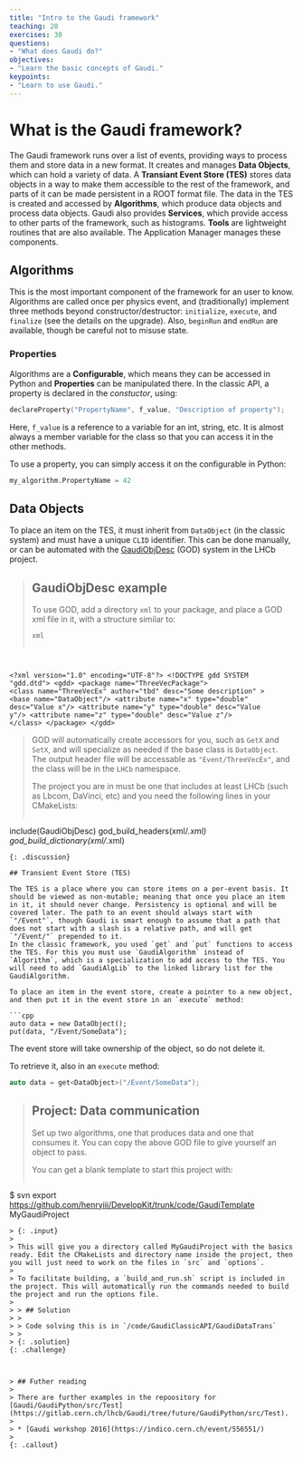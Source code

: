 ```yaml
---
title: "Intro to the Gaudi framework"
teaching: 20
exercises: 30
questions:
- "What does Gaudi do?"
objectives:
- "Learn the basic concepts of Gaudi."
keypoints:
- "Learn to use Gaudi."
---
```


# What is the Gaudi framework?

The Gaudi framework runs over a list of events, providing ways to process them and store data in a new format. It creates and manages **Data Objects**, which can hold a variety of data. A **Transiant Event Store (TES)** stores data objects in a way to make them accessible to the rest of the framework, and parts of it can be made persistent in a ROOT format file. The data in the TES is created and accessed by **Algorithms**, which produce data objects and process data objects. Gaudi also
provides **Services**, which provide access to other parts of the framework, such as histograms. **Tools** are lightweight routines that are also available. The Application Manager manages these components.

## Algorithms

This is the most important component of the framework for an user to know. Algorithms are called once per physics event, and (traditionally) implement three methods beyond constructor/destructor: `initialize`, `execute`, and `finalize` (see the details on the upgrade). Also, `beginRun` and `endRun` are available, though be careful not to misuse state.

### Properties

Algorithms are a **Configurable**, which means they can be accessed in Python and **Properties** can be manipulated there. In the classic API, a property is declared in the *constuctor*, using:

```cpp
declareProperty("PropertyName", f_value, "Description of property");
```

Here, `f_value` is a reference to a variable for an int, string, etc. It is almost always a member variable for the class so that you can access it in the other methods.

To use a property, you can simply access it on the configurable in Python:

```python
my_algorithm.PropertyName = 42
```

## Data Objects

To place an item on the TES, it must inherit from `DataObject` (in the classic system) and must have a unique `CLID` identifier. This can be done manually, or can be automated with the [GaudiObjDesc](http://lhcb-comp.web.cern.ch/LHCb-comp/Frameworks/DataDictionary/default.htm) (GOD) system in the LHCb project.

> ## GaudiObjDesc example
>
> To use GOD, add a directory `xml` to your package, and place a GOD xml file in it, with a structure similar to:
>
> <pre><code>xml
&lt;?xml version="1.0" encoding="UTF-8"?&gt;
&lt;!DOCTYPE gdd SYSTEM "gdd.dtd"&gt;
&lt;gdd&gt;
    &lt;package name="ThreeVecPackage"&gt;
        &lt;class
          name="ThreeVecEx"
          author="tbd"
          desc="Some description"
        &gt;
            &lt;base name="DataObject"/&gt;
            &lt;attribute name="x" type="double" desc="Value x"/&gt;
            &lt;attribute name="y" type="double" desc="Value y"/&gt;
            &lt;attribute name="z" type="double" desc="Value z"/&gt;
        &lt;/class&gt;
    &lt;/package&gt;
&lt;/gdd&gt;
</code></pre>
> 
> GOD will automatically create accessors for you, such as `GetX` and `SetX`, and will specialize as needed if the base class is `DataObject`. The output header file will be accessable as `"Event/ThreeVecEx"`, and the class will be in the `LHCb` namespace. 
>
> The project you are in must be one that includes at least LHCb (such as Lbcom, DaVinci, etc) and you need the following lines in your CMakeLists:
>
> ```cmake
include(GaudiObjDesc)
god_build_headers(xml/*.xml)
god_build_dictionary(xml/*.xml)
```
{: .discussion}

## Transient Event Store (TES)

The TES is a place where you can store items on a per-event basis. It should be viewed as non-mutable; meaning that once you place an item in it, it should never change. Persistency is optional and will be covered later. The path to an event should always start with `"/Event"`, though Gaudi is smart enough to assume that a path that does not start with a slash is a relative path, and will get `"/Event/"` prepended to it.
In the classic framework, you used `get` and `put` functions to access the TES. For this you must use `GaudiAlgorithm` instead of `Algorithm`, which is a specialization to add access to the TES. You will need to add `GaudiAlgLib` to the linked library list for the GaudiAlgorithm.

To place an item in the event store, create a pointer to a new object, and then put it in the event store in an `execute` method:

```cpp
auto data = new DataObject();
put(data, "/Event/SomeData");
```

The event store will take ownership of the object, so do not delete it.

To retrieve it, also in an `execute` method:

```cpp
auto data = get<DataObject>("/Event/SomeData");
```

> ## Project: Data communication
>
> Set up two algorithms, one that produces data and one that consumes it. You can copy the above GOD file to give yourself an object to pass.
> 
> You can get a blank template to start this project with:
> 
> ~~~
$ svn export https://github.com/henryiii/DevelopKit/trunk/code/GaudiTemplate MyGaudiProject
~~~
> {: .input}
>
> This will give you a directory called MyGaudiProject with the basics ready. Edit the CMakeLists and directory name inside the project, then you will just need to work on the files in `src` and `options`.
>
> To facilitate building, a `build_and_run.sh` script is included in the project. This will automatically run the commands needed to build the project and run the options file.
>
> > ## Solution
> >  
> > Code solving this is in `/code/GaudiClassicAPI/GaudiDataTrans`
> >
> {: .solution}
{: .challenge}



> ## Futher reading
> 
> There are further examples in the repoository for [Gaudi/GaudiPython/src/Test](https://gitlab.cern.ch/lhcb/Gaudi/tree/future/GaudiPython/src/Test).
> 
> * [Gaudi workshop 2016](https://indico.cern.ch/event/556551/)
> 
{: .callout}
